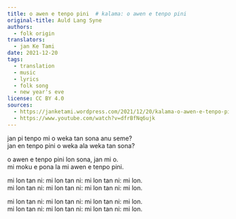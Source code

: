 ```yaml
---
title: o awen e tenpo pini  # kalama: o awen e tenpo pini
original-title: Auld Lang Syne
authors:
  - folk origin
translators:
  - jan Ke Tami
date: 2021-12-20
tags:
  - translation
  - music
  - lyrics
  - folk song
  - new year's eve
license: CC BY 4.0
sources:
  - https://janketami.wordpress.com/2021/12/20/kalama-o-awen-e-tenpo-pini/
  - https://www.youtube.com/watch?v=dfrBfNq6ujk
---
```


jan pi tenpo mi o weka tan sona anu seme?  \
jan en tenpo pini o weka ala weka tan sona?

o awen e tenpo pini lon sona, jan mi o.  \
mi moku e pona la mi awen e tenpo pini.

mi lon tan ni: mi lon tan ni: mi lon tan ni: mi lon.  \
mi lon tan ni: mi lon tan ni: mi lon tan ni: mi lon.

mi lon tan ni: mi lon tan ni: mi lon tan ni: mi lon.  \
mi lon tan ni: mi lon tan ni: mi lon tan ni: mi lon.